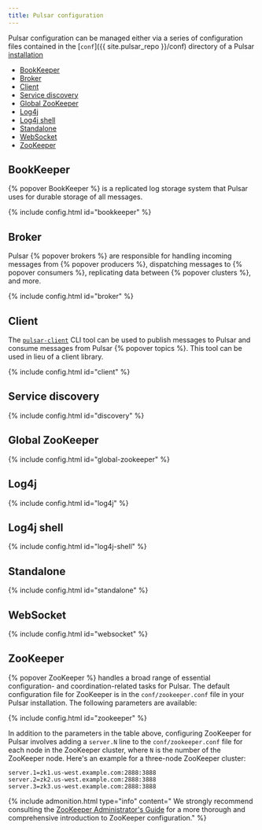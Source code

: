 ```yaml
---
title: Pulsar configuration
---
```


<!--

    Licensed to the Apache Software Foundation (ASF) under one
    or more contributor license agreements.  See the NOTICE file
    distributed with this work for additional information
    regarding copyright ownership.  The ASF licenses this file
    to you under the Apache License, Version 2.0 (the
    "License"); you may not use this file except in compliance
    with the License.  You may obtain a copy of the License at

      http://www.apache.org/licenses/LICENSE-2.0

    Unless required by applicable law or agreed to in writing,
    software distributed under the License is distributed on an
    "AS IS" BASIS, WITHOUT WARRANTIES OR CONDITIONS OF ANY
    KIND, either express or implied.  See the License for the
    specific language governing permissions and limitations
    under the License.

-->

Pulsar configuration can be managed either via a series of configuration files contained in the [`conf`]({{ site.pulsar_repo }}/conf) directory of a Pulsar [installation](../../getting-started/LocalCluster)

* [BookKeeper](#bookkeeper)
* [Broker](#broker)
* [Client](#client)
* [Service discovery](#service-discovery)
* [Global ZooKeeper](#global-zookeeper)
* [Log4j](#log4j)
* [Log4j shell](#log4j-shell)
* [Standalone](#standalone)
* [WebSocket](#websocket)
* [ZooKeeper](#zookeeper)

## BookKeeper

{% popover BookKeeper %} is a replicated log storage system that Pulsar uses for durable storage of all messages.

{% include config.html id="bookkeeper" %}

## Broker

Pulsar {% popover brokers %} are responsible for handling incoming messages from {% popover producers %}, dispatching messages to {% popover consumers %}, replicating data between {% popover clusters %}, and more.

{% include config.html id="broker" %}

## Client

The [`pulsar-client`](../CliTools#pulsar-client) CLI tool can be used to publish messages to Pulsar and consume messages from Pulsar {% popover topics %}. This tool can be used in lieu of a client library.

{% include config.html id="client" %}

## Service discovery

{% include config.html id="discovery" %}

## Global ZooKeeper

{% include config.html id="global-zookeeper" %}

## Log4j

{% include config.html id="log4j" %}

## Log4j shell

{% include config.html id="log4j-shell" %}

## Standalone

{% include config.html id="standalone" %}

## WebSocket

{% include config.html id="websocket" %}

## ZooKeeper

{% popover ZooKeeper %} handles a broad range of essential configuration- and coordination-related tasks for Pulsar. The default configuration file for ZooKeeper is in the `conf/zookeeper.conf` file in your Pulsar installation. The following parameters are available:

{% include config.html id="zookeeper" %}

In addition to the parameters in the table above, configuring ZooKeeper for Pulsar involves adding
a `server.N` line to the `conf/zookeeper.conf` file for each node in the ZooKeeper cluster, where `N` is the number of the ZooKeeper node. Here's an example for a three-node ZooKeeper cluster:

```properties
server.1=zk1.us-west.example.com:2888:3888
server.2=zk2.us-west.example.com:2888:3888
server.3=zk3.us-west.example.com:2888:3888
```

{% include admonition.html type="info" content="
We strongly recommend consulting the [ZooKeeper Administrator's Guide](https://zookeeper.apache.org/doc/current/zookeeperAdmin.html) for a more thorough and comprehensive introduction to ZooKeeper configuration." %}
